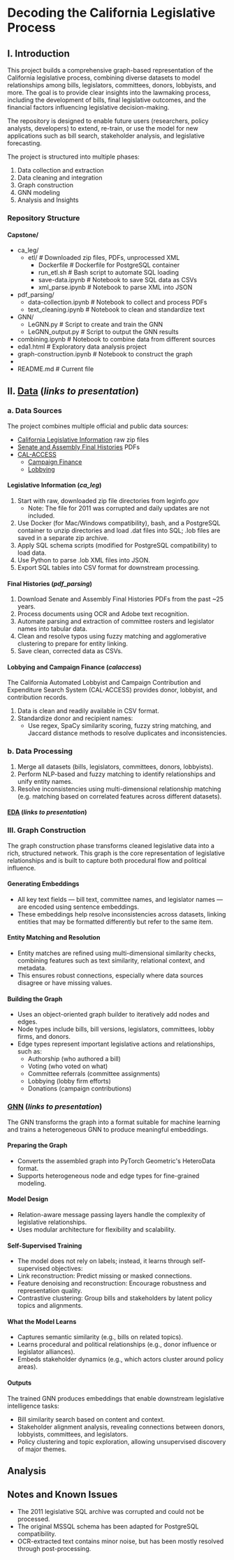 
# Decoding the California Legislative Process

## I. Introduction

This project builds a comprehensive graph-based representation of the California legislative process, combining diverse datasets to model relationships among bills, legislators, committees, donors, lobbyists, and more. The goal is to provide clear insights into the lawmaking process, including the development of bills, final legislative outcomes, and the financial factors influencing legislative decision-making.

The repository is designed to enable future users (researchers, policy analysts, developers) to extend, re-train, or use the model for new applications such as bill search, stakeholder analysis, and legislative forecasting.

The project is structured into multiple phases:

1. Data collection and extraction
2. Data cleaning and integration
3. Graph construction
4. GNN modeling
5. Analysis and Insights

### Repository Structure

#### Capstone/

- ca_leg/
  - etl/                    # Downloaded zip files, PDFs, unprocessed XML
    - Dockerfile            # Dockerfile for PostgreSQL container
    - run_etl.sh            # Bash script to automate SQL loading
    - save-data.ipynb       # Notebook to save SQL data as CSVs
    - xml_parse.ipynb       # Notebook to parse XML into JSON
- pdf_parsing/
  - data-collection.ipynb   # Notebook to collect and process PDFs
  - text_cleaning.ipynb     # Notebook to clean and standardize text
- GNN/
  - LeGNN.py                # Script to create and train the GNN
  - LeGNN_output.py         # Script to output the GNN results
- combining.ipynb           # Notebook to combine data from different sources
- eda1.html                 # Exploratory data analysis project
- graph-construction.ipynb  # Notebook to construct the graph
-
- README.md                 # Current file

## II. [Data](https://ca-leg-eda.my.canva.site/preliminary) (*links to presentation*)

### a. Data Sources

The project combines multiple official and public data sources:

- [California Legislative Information](https://leginfo.legislature.ca.gov) raw zip files
- [Senate and Assembly Final Histories](https://clerk.assembly.ca.gov/archive-list) PDFs
- [CAL-ACCESS](https://www.cal-access.org)
  - [Campaign Finance](https://powersearch.sos.ca.gov/index.php)
  - [Lobbying](https://www.sos.ca.gov/campaign-lobbying/helpful-resources/raw-data-campaign-finance-and-lobbying-activity)

#### Legislative Information (*ca_leg*)

1. Start with raw, downloaded zip file directories from leginfo.gov
   - Note: The file for 2011 was corrupted and daily updates are not included.
2. Use Docker (for Mac/Windows compatibility), bash, and a PostgreSQL container to unzip directories and load .dat files into SQL; .lob files are saved in a separate zip archive.
3. Apply SQL schema scripts (modified for PostgreSQL compatibility) to load data.
4. Use Python to parse .lob XML files into JSON.
5. Export SQL tables into CSV format for downstream processing.

#### Final Histories (*pdf_parsing*)

1. Download Senate and Assembly Final Histories PDFs from the past ~25 years.
2. Process documents using OCR and Adobe text recognition.
3. Automate parsing and extraction of committee rosters and legislator names into tabular data.
4. Clean and resolve typos using fuzzy matching and agglomerative clustering to prepare for entity linking.
5. Save clean, corrected data as CSVs.

#### Lobbying and Campaign Finance (*calaccess*)

The California Automated Lobbyist and Campaign Contribution and Expenditure Search System (CAL-ACCESS) provides donor, lobbyist, and contribution records.

1. Data is clean and readily available in CSV format.
2. Standardize donor and recipient names:
    - Use regex, SpaCy similarity scoring, fuzzy string matching, and Jaccard distance methods to resolve duplicates and inconsistencies.

### b. Data Processing

1. Merge all datasets (bills, legislators, committees, donors, lobbyists).
2. Perform NLP-based and fuzzy matching to identify relationships and unify entity names.
3. Resolve inconsistencies using multi-dimensional relationship matching (e.g. matching based on correlated features across different datasets).

#### [EDA](https://ca-leg-eda.my.canva.site) (*links to presentation*)

### III. Graph Construction

The graph construction phase transforms cleaned legislative data into a rich, structured network. This graph is the core representation of legislative relationships and is built to capture both procedural flow and political influence.

#### Generating Embeddings

- All key text fields — bill text, committee names, and legislator names — are encoded using sentence embeddings.
- These embeddings help resolve inconsistencies across datasets, linking entities that may be formatted differently but refer to the same item.

#### Entity Matching and Resolution

- Entity matches are refined using multi-dimensional similarity checks, combining features such as text similarity, relational context, and metadata.
- This ensures robust connections, especially where data sources disagree or have missing values.

#### Building the Graph

- Uses an object-oriented graph builder to iteratively add nodes and edges.
- Node types include bills, bill versions, legislators, committees, lobby firms, and donors.
- Edge types represent important legislative actions and relationships, such as:
  - Authorship (who authored a bill)
  - Voting (who voted on what)
  - Committee referrals (committee assignments)
  - Lobbying (lobby firm efforts)
  - Donations (campaign contributions)

### [GNN](https://ca-leg-eda.my.canva.site/emelia-sprott) (*links to presentation*)

The GNN transforms the graph into a format suitable for machine learning and trains a heterogeneous GNN to produce meaningful embeddings.

#### Preparing the Graph

- Converts the assembled graph into PyTorch Geometric's HeteroData format.
- Supports heterogeneous node and edge types for fine-grained modeling.

#### Model Design

- Relation-aware message passing layers handle the complexity of legislative relationships.
- Uses modular architecture for flexibility and scalability.

#### Self-Supervised Training

- The model does not rely on labels; instead, it learns through self-supervised objectives:
- Link reconstruction: Predict missing or masked connections.
- Feature denoising and reconstruction: Encourage robustness and representation quality.
- Contrastive clustering: Group bills and stakeholders by latent policy topics and alignments.

#### What the Model Learns

- Captures semantic similarity (e.g., bills on related topics).
- Learns procedural and political relationships (e.g., donor influence or legislator alliances).
- Embeds stakeholder dynamics (e.g., which actors cluster around policy areas).

#### Outputs

The trained GNN produces embeddings that enable downstream legislative intelligence tasks:

- Bill similarity search based on content and context.
- Stakeholder alignment analysis, revealing connections between donors, lobbyists, committees, and legislators.
- Policy clustering and topic exploration, allowing unsupervised discovery of major themes.

## Analysis

## Notes and Known Issues

- The 2011 legislative SQL archive was corrupted and could not be processed.
- The original MSSQL schema has been adapted for PostgreSQL compatibility.
- OCR-extracted text contains minor noise, but has been mostly resolved through post-processing.
